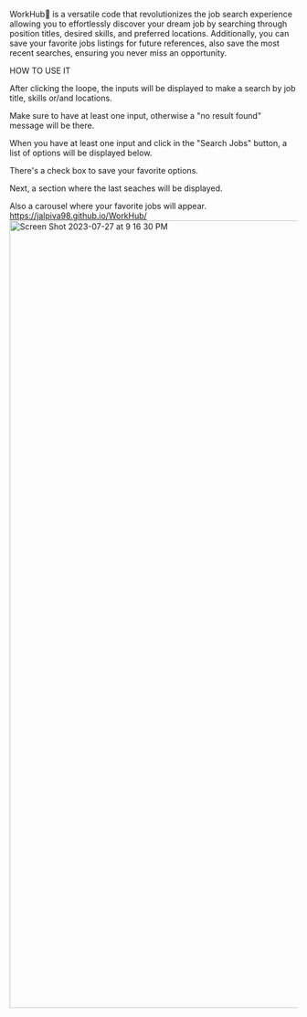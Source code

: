 
WorkHub💼 is a versatile code that revolutionizes the job search experience allowing you to effortlessly discover your dream job by searching through position titles, desired skills, and preferred locations. Additionally, you can save your favorite jobs listings for future references, also save the most recent searches, ensuring you never miss an opportunity.

HOW TO USE IT

After clicking the loope, the inputs will be displayed to make a search by job title, skills or/and locations.

Make sure to have at least one input, otherwise a "no result found" message will be there.

When you have at least one input and click in the "Search Jobs" button, a list of options will be displayed below.

There's a  check box to save your favorite options. 

Next, a section where the last seaches will be displayed.

Also a carousel where your favorite jobs will appear. 
https://jalpiva98.github.io/WorkHub/
<img width="1379" alt="Screen Shot 2023-07-27 at 9 16 30 PM" src="https://github.com/jalpiva98/WorkHub/assets/115953862/3e273de3-a973-42e3-ac63-2254d04a5c20">

